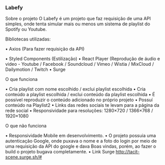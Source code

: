 ### Labefy

Sobre o projeto
O Labefy é um projeto que faz requisição de uma API simples, onde tenta simular mais ou menos um sistema de playlist do Spotify ou Youtube.

Bibliotecas utilizadas:

<p>• Axios (Para fazer requisição da API)</p>
• Styled Components (Estilização)
• React Player (Reprodução de áudio e video - Youtube / Facebook / Soundcloud / Vimeo / Wistia / MixCloud / Dailymotion /
Twitch
• Surge

O que funciona

• Cria playlist com nome escolhido / exclui playlist escolhida
• Cria conteúdo a playlist escolhida / exclui conteúdo da playlist escolhida
• É possível reproduzir o conteúdo adicionado no próprio projeto
• Possuí conteúdo na Playlist2
• Links das redes sociais te levam para a página da rede social
• Responsividade para resoluções: 1280×720 / 1366×768 / 1920×1080

O que não funciona

• Responsividade Mobile em desenvolvimento.
• O projeto possuia uma autenticação Google, onde puxava o nome e a foto do login por meio de uma requisição da API do google e dava Boas vindas, porém, ao fazer o build o projeto bugava completamente.
• Link Surge
http://tacit-scene.surge.sh/#
